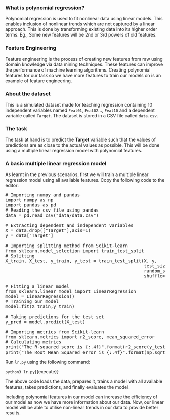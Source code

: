 ### What is polynomial regression?
Polynomial regression is used to fit nonlinear data using linear models. This enables inclusion of nonlinear trends which are not captured by a linear approach. This is done by transforming existing data into its higher order terms. Eg., Some new features will be 2nd or 3rd powers of old features.

### Feature Engineering
Feature engineering is the process of creating new features from raw using domain knowledge via data mining techniques. These features can improve the performance of machine learning algorithms. Creating polynomial features for our task so we have more features to train our models on is an example of feature engineering.

### About the dataset
This is a simulated dataset made for teaching regression containing 10 independent variables named `Feat01`, `Feat02`..., `Feat10` and a dependent variable called `Target`. The dataset is stored in a CSV file called `data.csv`.

### The task
The task at hand is to predict the **Target** variable such that the values of predictions are as close to the actual values as possible. This will be done using a multiple linear regression model with polynomial features.

### A basic multiple linear regression model
As learnt in the previous scenarios, first we will train a multiple linear regression model using all available features. Copy the following code to the editor: 

<pre class="file" data-filename="lr.py" data-target="replace">
# Importing numpy and pandas
import numpy as np
import pandas as pd
# Reading the csv file using pandas 
data = pd.read_csv("data/data.csv")

# Extracting dependent and independent variables
X = data.drop(["Target"],axis=1)
y = data["Target"]

# Importing splitting method from Scikit-learn
from sklearn.model_selection import train_test_split
# Splitting
X_train, X_test, y_train, y_test = train_test_split(X, y,
                                                    test_size=0.3,
                                                    random_state=100,
                                                    shuffle=True)

# Fitting a linear model
from sklearn.linear_model import LinearRegression
model = LinearRegression()
# Training our model
model.fit(X_train,y_train)

# Taking predictions for the test set
y_pred = model.predict(X_test)

# Importing metrics from Scikit-learn
from sklearn.metrics import r2_score, mean_squared_error
# Calculating metrics
print("The R-squared score is {:.4f}".format(r2_score(y_test,y_pred)))
print("The Root Mean Squared error is {:.4f}".format(np.sqrt(mean_squared_error(y_test,y_pred))))
</pre>

Run `lr.py` using the following command:

`python3 lr.py`{{execute}}

The above code loads the data, prepares it, trains a model with all available features, takes predictions, and finally evaluates the model.

Including polynomial features in our model can increase the efficiency of our model as now we have more information about our data. Now, our linear model will be able to utilise non-linear trends in our data to provide better results.
